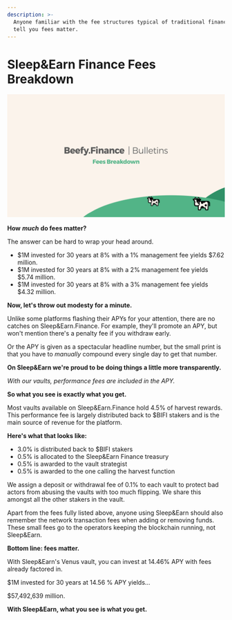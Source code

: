```yaml
---
description: >-
  Anyone familiar with the fee structures typical of traditional finance will
  tell you fees matter.
---
```


# Sleep&Earn Finance Fees Breakdown

![](../.gitbook/assets/bulletin-beefy-finance-fees-breakdown.png)

**How** _**much**_ **do fees matter?**

The answer can be hard to wrap your head around.

* $1M invested for 30 years at 8% with a 1% management fee yields $7.62 million.
* $1M invested for 30 years at 8% with a 2% management fee yields $5.74 million.
* $1M invested for 30 years at 8% with a 3% management fee yields $4.32 million.

**Now, let's throw out modesty for a minute.**

Unlike some platforms flashing their APYs for your attention, there are no catches on Sleep&Earn.Finance. For example, they'll promote an APY, but won't mention there's a penalty fee if you withdraw early.

Or the APY is given as a spectacular headline number, but the small print is that you have to _manually_ compound every single day to get that number.

**On Sleep&Earn we're proud to be doing things a little more transparently.**

_With our vaults, performance fees are included in the APY._

**So what you see is exactly what you get.**

Most vaults available on Sleep&Earn.Finance hold 4.5% of harvest rewards. This performance fee is largely distributed back to $BIFI stakers and is the main source of revenue for the platform.

**Here's what that looks like:**

* 3.0% is distributed back to $BIFI stakers
* 0.5% is allocated to the Sleep&Earn Finance treasury
* 0.5% is awarded to the vault strategist
* 0.5% is awarded to the one calling the harvest function

We assign a deposit or withdrawal fee of 0.1% to each vault to protect bad actors from abusing the vaults with too much flipping. We share this amongst all the other stakers in the vault.

Apart from the fees fully listed above, anyone using Sleep&Earn should also remember the network transaction fees when adding or removing funds. These small fees go to the operators keeping the blockchain running, not Sleep&Earn.

**Bottom line: fees matter.**

With Sleep&Earn's Venus vault, you can invest at 14.46% APY with fees already factored in.

$1M invested for 30 years at 14.56 % APY yields…

$57,492,639 million.

**With Sleep&Earn, what you see is what you get.**


